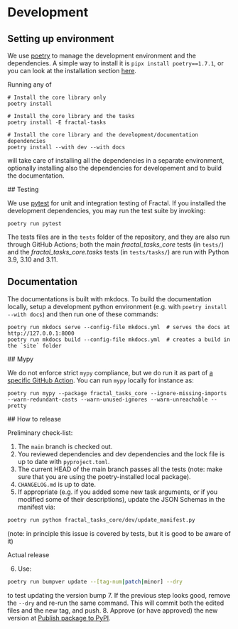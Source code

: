 # Development

## Setting up environment

We use [poetry](https://python-poetry.org/docs) to manage the development environment and the dependencies. A simple way to install it is `pipx install poetry==1.7.1`, or you can look at the installation section [here](https://python-poetry.org/docs#installation).

Running any of
```console
# Install the core library only
poetry install

# Install the core library and the tasks
poetry install -E fractal-tasks

# Install the core library and the development/documentation dependencies
poetry install --with dev --with docs
```
will take care of installing all the dependencies in a separate environment, optionally installing also the dependencies for developement and to build the documentation.

## Testing

We use [pytest](https://docs.pytest.org) for unit and integration testing of Fractal. If you installed the development dependencies, you may run the test suite by invoking:
```console
poetry run pytest
```

The tests files are in the `tests` folder of the repository, and they are also
run through GitHub Actions; both the main _fractal_tasks_core_ tests (in
`tests/`) and the _fractal_tasks_core.tasks_ tests (in `tests/tasks/`) are run
with Python 3.9, 3.10 and 3.11.

## Documentation

The documentations is built with mkdocs.
To build the documentation locally, setup a development python environment (e.g. with `poetry install --with docs`) and then run one of these commands:
```
poetry run mkdocs serve --config-file mkdocs.yml  # serves the docs at http://127.0.0.1:8000
poetry run mkdocs build --config-file mkdocs.yml  # creates a build in the `site` folder
```

## Mypy

We do not enforce strict `mypy` compliance, but we do run it as part of [a specific GitHub Action](https://github.com/fractal-analytics-platform/fractal-tasks-core/actions/workflows/package.yml).
You can run `mypy` locally for instance as:
```console
poetry run mypy --package fractal_tasks_core --ignore-missing-imports --warn-redundant-casts --warn-unused-ignores --warn-unreachable --pretty
```

## How to release

Preliminary check-list:

1. The `main` branch is checked out.
2. You reviewed dependencies and dev dependencies and the lock file is up to date with `pyproject.toml`.
3. The current HEAD of the main branch passes all the tests (note: make sure that you are using the poetry-installed local package).
4. `CHANGELOG.md` is up to date.
5. If appropriate (e.g. if you added some new task arguments, or if you modified some of their descriptions), update the JSON Schemas in the manifest via:
```bash
poetry run python fractal_tasks_core/dev/update_manifest.py
```
(note: in principle this issue is covered by tests, but it is good to be aware of it)

Actual release

6. Use:
```bash
poetry run bumpver update --[tag-num|patch|minor] --dry
```
to test updating the version bump
7. If the previous step looks good, remove the `--dry` and re-run the same command. This will commit both the edited files and the new tag, and push.
8. Approve (or have approved) the new version at [Publish package to PyPI](https://github.com/fractal-analytics-platform/fractal-tasks-core/actions/workflows/publish_pypi.yml).
